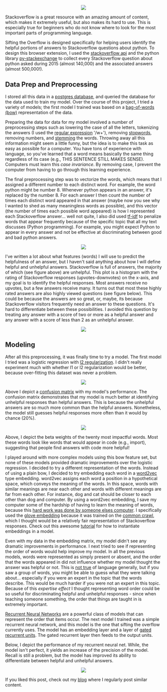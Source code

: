 
<p align="center">
  <img src="/static/web_images/website_sifting.png"/>
</p>

Stackoverflow is a great resource with an amazing amount of content, which makes it extremely useful, but also makes its hard to use. This is especially true for beginners who do not know where to look for the most important parts of programming language.

Sifting the Overflow is designed specifically for helping users identify the helpful portions of answers to Stackoverflow questions about python. To design this browser extension, I used the [stackoverflow api](https://api.stackexchange.com/docs) and the python library [py-stackexchange](https://github.com/lucjon/Py-StackExchange) to collect every Stackoverflow question about python asked during 2015 (almost 140,000) and the associated answers (almost 500,000!).

## Data Prep and Preprocessing

I stored all this data in a [postgres database](https://www.postgresql.org/), and queried the database for the data used to train my model. Over the course of this project, I tried a variety of models; the first model I trained was based on a [bag-of-words (bow)](http://scikit-learn.org/stable/tutorial/text_analytics/working_with_text_data.html#bags-of-words) representation of the data.

Preparing the data for data for my model involved a number of preprocessing steps such as lowering the case of all the letters, tokenizing the answers (I used the [regular expression](http://regexr.com/) '/w+'), removing [stopwords](http://nlp.stanford.edu/IR-book/html/htmledition/dropping-common-terms-stop-words-1.html), removing numbers, and [stemming](http://nlp.stanford.edu/IR-book/html/htmledition/stemming-and-lemmatization-1.html) the words. Throwing away all this information might seem a little funny, but the idea is to make this task as easy as possible for a computer. You have tons of experience with language, so you've learned that a word means basically the same thing regardless of its case (e.g., THIS SENTENCE STILL MAKES SENSE). Computers must learn this *case invariance*. By removing case, I prevent the computer from having to go through this learning experience.

The final preprocessing step was to vectorize the words, which means that I assigned a different number to each distinct word. For example, the word python might be number 8. Whenever python appears in an answer, it's replaced by the number 8. For each answer I then count the number of times each distinct word appeared in that answer (maybe now you see why I wanted to shed as many meaningless words as possible), and this vector (the number of times each possible word appeared) is how I represented each Stackoverflow answer... well not quite, I also did used [tf-idf](https://lizrush.gitbooks.io/algorithms-for-webdevs-ebook/content/chapters/tf-idf.html) to penalize words that appear frequently because of the specific topic that all my text discusses (Python programming). For example, you might expect Python to appear in every answer and not be effective at discriminating between good and bad python answers.  

<p align="center">
  <img src="/static/web_images/both_problem.png"/>
</p>

I've written a lot about what features (words) I will use to predict the helpfulness of an answer, but I haven't said anything about how I will define helpful and unhelpful answers. Stackoverflow is full of answers, the majority of which (see figure above) are unhelpful. This plot is a histogram with the rating of Stackoverflow responses (upvotes-downvotes) on the x-axis, and my goal is to identify the helpful responses. Most answers receive no upvotes, but a few answers receive many. It turns out that most these highly rated answers are also highly viewed questions (see figure below). This could be because the answers are so great, or, maybe, its because Stackoverflow visitors frequently need an answer to these questions. It's hard to differentiate between these possibilities. I avoided this question by treating any answer with a score of two or more as a helpful answer and any answer with a score of less than 2 as an unhelpful answer.

<p align="center">
  <img src="/static/web_images/Score_by_View_Slide.png"/>
</p>

## Modeling

After all this preprocessing, it was finally time to try a model. The first model I tried was a logistic regression with [l2 regularization](https://www.quora.com/Why-is-L1-regularization-better-than-L2-regularization-provided-that-all-Norms-are-equivalent). I didn't really experiment much with whether l1 or l2 regularization would be better, because over-fitting this dataset was never a problem.  

<p align="center">
  <img src="/static/web_images/LogReg_Perf2.png"/>
</p>

Above I depict a [confusion matrix](https://docs.wso2.com/display/ML100/Model+Evaluation+Measures) with my model's performance. The confusion matrix demonstrates that my model is much better at identifying unhelpful responses than helpful answers. This is because the unhelpful answers are so much more common than the helpful answers. Nonetheless, the model still guesses helpful responses more often than it would by chance (20%).

<p align="center">
  <img src="/static/web_images/lg_beta_weights.png"/>
</p>

Above, I depict the beta weights of the twenty most impactful words. Most these words look like words that would appear in code (e.g., import), suggesting that people find answers with code more helpful!

I played around with more complex models using this bow feature set, but none of these models provided dramatic improvements over the logistic regression. I decided to try a different representation of the words. Instead of using a plain bow, I decided to try embedding each word in a [word2vec](https://www.tensorflow.org/tutorials/word2vec/) type embedding. word2vec assigns each word a position in a hypothetical space, which conveys the meaning of the words. In this space, words with similar meanings are near each other and words with different meanings are far from each other. For instance, dog and cat should be closer to each other than dog and computer. By using a word2vec embedding, I save my computer some of the hardship of having to learn the meaning of words, because this [hard work was done by someone elses computer](https://www.youtube.com/watch?v=N5b4_5hvOog). I specifically used the [glove embedding](http://nlp.stanford.edu/projects/glove/) because it was trained on the [common crawl](http://commoncrawl.org/), which I thought would be a relatively fair representation of Stackoverflow responses. Check out this awesome [tutorial](https://blog.keras.io/using-pre-trained-word-embeddings-in-a-keras-model.html) for how to instantiate embeddings in a model.

Even with my data in the embedding matrix, my model didn't see any dramatic improvements in performance. I next tried to see if representing the order of words would help improve my model. In all the previous models, words were represented as simply present or absent, and the order that the words appeared in did not influence whether my model thought the answer was helpful or not. This is [not true](https://www.usingenglish.com/forum/threads/159727-The-importance-of-word-order) of language generally, but if you saw a group of words, you might be able to guess what they were talking about... especially if you were an expert in the topic that the words describe. This would be much harder if you were not an expert in this topic. Because of this *expertise effect* I thought representing word order could be so useful for discriminating helpful and unhelpful responses - since when teaching someone something, the order that things are taught in is extremely important.

[Recurrent Neural Networks](http://neuralnetworksanddeeplearning.com/chap6.html) are a powerful class of models that can represent the order that items occur. The next model I trained was a simple recurrent neural network, and this model is the one that sifting the overflow currently uses. The model has an embedding layer and a layer of [gated recurrent units](http://www.wildml.com/2015/10/recurrent-neural-network-tutorial-part-4-implementing-a-grulstm-rnn-with-python-and-theano/). The gated recurrent layer then feeds to the output units.

Below, I depict the performance of my recurrent neural net. While, the model isn't perfect, it yields an increase of the precision of the model. Recall is still a problem, but the model has improved its ability to differentiate between helpful and unhelpful answers.

<p align="center">
  <img src="/static/web_images/gru_confmat.png"/>
</p>

If you liked this post, check out my [blog](http://www.danvatterott.com/blog/) where I regularly post similar content.
